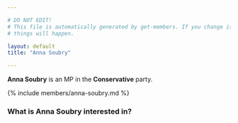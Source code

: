```yaml
---

# DO NOT EDIT!
# This file is automatically generated by get-members. If you change it, bad
# things will happen.

layout: default
title: "Anna Soubry"

---
```


**Anna Soubry** is an MP in the **Conservative** party.

{% include members/anna-soubry.md %}

### What is Anna Soubry interested in?


